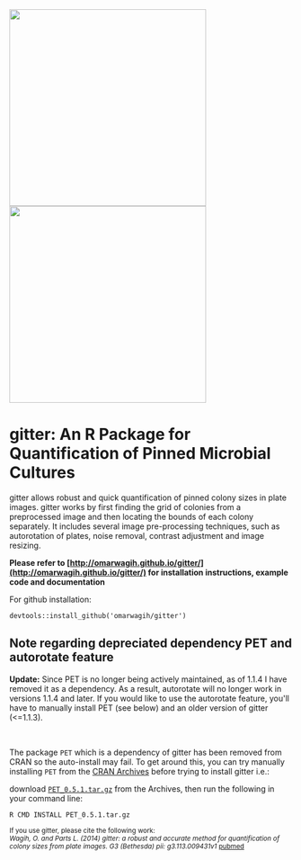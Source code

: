 <div>
<img src="http://omarwagih.github.io/gitter/images/sample.jpg" width=350/>
<img src="http://omarwagih.github.io/gitter/images/gridded_sample.jpg" width=350 style="display:inline"/>
</div>

# gitter: An R Package for Quantification of Pinned Microbial Cultures


gitter allows robust and quick quantification of pinned colony sizes in plate images. gitter works by first finding the grid of colonies from a preprocessed image and then locating the bounds of each colony separately. It includes several image pre-processing techniques, such as autorotation of plates, noise removal, contrast adjustment and image resizing.

**Please refer to [http://omarwagih.github.io/gitter/](http://omarwagih.github.io/gitter/) for installation instructions, example code and documentation**

For github installation:

```
devtools::install_github('omarwagih/gitter')
```


## Note regarding depreciated dependency PET and autorotate feature


**Update:** Since PET is no longer being actively maintained, as of 1.1.4 I have removed it as a dependency. As a result, autorotate will no longer work in versions 1.1.4 and later. If you would like to use the autorotate feature, you'll have to manually install PET (see below) and an older version of gitter (<=1.1.3).

<br/>

The package `PET` which is a dependency of gitter has been removed from CRAN so the auto-install may fail. To get around this, you can try manually installing `PET` from the [CRAN Archives](https://cran.r-project.org/src/contrib/Archive/PET/) before trying to install gitter i.e.:

download [`PET_0.5.1.tar.gz`](https://cran.r-project.org/src/contrib/Archive/PET/PET_0.5.1.tar.gz) from the Archives, then run the following in your command line:

```
R CMD INSTALL PET_0.5.1.tar.gz
```


<small>
If you use gitter, please cite the following work: <br>
<i>Wagih, O. and Parts L. (2014) gitter: a robust and accurate method for quantification of colony sizes from plate images. G3 (Bethesda) pii: g3.113.009431v1</i> <a href="http://www.ncbi.nlm.nih.gov/pubmed/24474170">pubmed</a>
</small>

